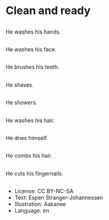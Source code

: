 # Clean and ready

##
He washes his hands.

##
He washes his face.

##
He brushes his teeth.

##
He shaves.

##
He showers.

##
He washes his hair.

##
He dries himself.

##
He combs his hair.

##
He cuts his fingernails.

##
* License: CC BY-NC-SA
* Text: Espen Stranger-Johannessen
* Illustration: Aakanee
* Language: en
